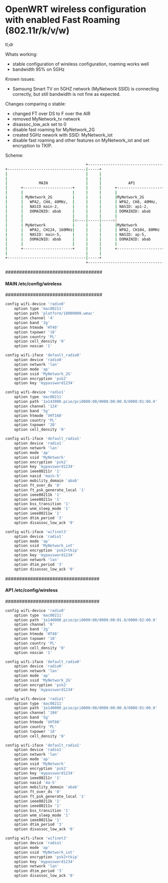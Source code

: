 # OpenWRT wireless configuration with enabled Fast Roaming (802.11r/k/v/w)

tl;dr

Whats working:

- stable configuration of wireless configuration, roaming works well
- bandwidth 95% on 5GHz

Known issues:

- Samsung Smart TV on 5GHZ network (MyNetwork SSID) is connecting correctly,
  but still bandwidth is not fine as expected.

Changes comparing o stable:

- changed FT over DS to F over the AIR
- removed MyNetwork_tv network
- disassoc_low_ack set to 0
- disable fast roaming for MyNetwork_2G
- created 5GHz nework with SSID: MyNetwork_iot
- disable fast roaming and other features on MyNetwork_iot and set encryption to TKIP.

Scheme:

```sh
                                    +-----------------------------------------+
+-----------------------------------|-----+                                   |
|                                   |     |                                   |
|                                   |     |                                   |
|              MAIN                 |     |            AP1                    |
|      +----------------------+     |     |      +--------------------+       |
|      |                      |     |     |      |                    |       |
|      | MyNetwork_2G         |     |     |      |MyNetwork_2G        |       |
|      |   WPA2, CH4, 40MHz,  |     |     |      | WPA2, CH8, 40MHz,  |       |
|      |   NASID main-2,      |     |     |      | NASID: ap1-2,      |       |
|      |   DOMAINID: abab     |     |     |      | DOMAINID: abab     |       |
|      |                      |     |     |      |                    |       |
|      |                      |<----|-----|----->|                    |       |
|      | MyNetwork            |     |     |      |MyNetwork           |       |
|      |   WPA2, CH124, 160MHz|     |     |      | WPA2, CH104, 80MHz |       |
|      |   NASID: main-5,     |     |     |      | NASID: ap-5,       |       |
|      |   DOMAINID: abab     |     |     |      | DOMAINID: abab     |       |
|      |                      |     |     |      |                    |       |
|      +----------------------+     |     |      +--------------------+       |
|                                   |     |                                   |
+-----------------------------------|-----+                                   |
                                    +-----------------------------------------+
```

###################################
#### MAIN /etc/config/wireless ####
###################################

```sh
config wifi-device 'radio0'
	option type 'mac80211'
	option path 'platform/18000000.wmac'
	option channel '4'
	option band '2g'
	option htmode 'HT40'
	option txpower '18'
	option country 'PL'
	option cell_density '0'
	option noscan '1'

config wifi-iface 'default_radio0'
	option device 'radio0'
	option network 'lan'
	option mode 'ap'
	option ssid 'MyNetwork_2G'
	option encryption 'psk2'
	option key 'mypassword1234'

config wifi-device 'radio1'
	option type 'mac80211'
	option path '1a143000.pcie/pci0000:00/0000:00:00.0/0000:01:00.0'
	option channel '124'
	option band '5g'
	option htmode 'VHT160'
	option country 'PL'
	option txpower '20'
	option cell_density '0'

config wifi-iface 'default_radio1'
	option device 'radio1'
	option network 'lan'
	option mode 'ap'
	option ssid 'MyNetwork'
	option encryption 'psk2'
	option key 'mypassword1234'
	option ieee80211r '1'
	option nasid 'main-5'
	option mobility_domain 'abab'
	option ft_over_ds '0'
	option ft_psk_generate_local '1'
	option ieee80211k '1'
	option ieee80211v '1'
	option bss_transition '1'
	option wnm_sleep_mode '1'
	option ieee80211w '1'
	option dtim_period '3'
	option disassoc_low_ack '0'

config wifi-iface 'wifinet3'
	option device 'radio1'
	option mode 'ap'
	option ssid 'MyNetwork_iot'
	option encryption 'psk2+tkip'
	option key 'mypassword1234'
	option network 'lan'
	option dtim_period '3'
	option disassoc_low_ack '0'
```


##################################
#### AP1 /etc/config/wireless ####
##################################

```sh
config wifi-device 'radio0'
	option type 'mac80211'
	option path '1e140000.pcie/pci0000:00/0000:00:01.0/0000:02:00.0'
	option channel '8'
	option band '2g'
	option htmode 'HT40'
	option txpower '18'
	option country 'PL'
	option cell_density '0'
	option noscan '1'

config wifi-iface 'default_radio0'
	option device 'radio0'
	option network 'lan'
	option mode 'ap'
	option ssid 'MyNetwork_2G'
	option encryption 'psk2'
	option key 'mypassword1234'

config wifi-device 'radio1'
	option type 'mac80211'
	option path '1e140000.pcie/pci0000:00/0000:00:00.0/0000:01:00.0'
	option channel '104'
	option band '5g'
	option htmode 'VHT80'
	option country 'PL'
	option txpower '18'
	option cell_density '0'

config wifi-iface 'default_radio1'
	option device 'radio1'
	option network 'lan'
	option mode 'ap'
	option ssid 'MyNetwork'
	option encryption 'psk2'
	option key 'mypassword1234'
	option ieee80211r '1'
	option nasid '4a-5'
	option mobility_domain 'abab'
	option ft_over_ds '0'
	option ft_psk_generate_local '1'
	option ieee80211k '1'
	option ieee80211v '1'
	option bss_transition '1'
	option wnm_sleep_mode '1'
	option ieee80211w '1'
	option dtim_period '3'
	option disassoc_low_ack '0'

config wifi-iface 'wifinet3'
	option device 'radio1'
	option mode 'ap'
	option ssid 'MyNetwork_iot'
	option encryption 'psk2+tkip'
	option key 'mypassword1234'
	option network 'lan'
	option dtim_period '3'
	option disassoc_low_ack '0'
```
